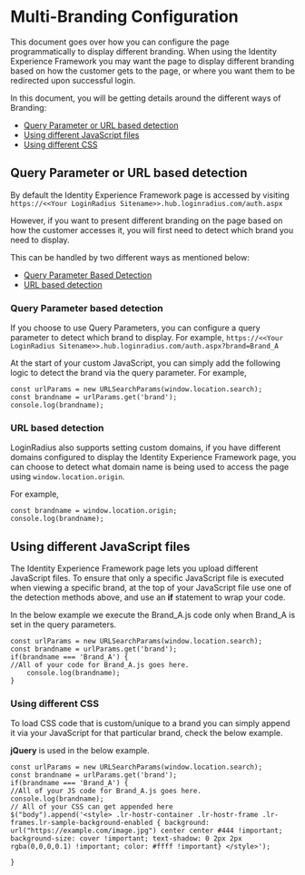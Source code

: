 # Multi-Branding Configuration

This document goes over how you can configure the page programmatically to display different branding. When using the Identity Experience Framework you may want the page to display different branding based on how the customer gets to the page, or where you want them to be redirected upon successful login. 

In this document, you will be getting details around the different ways of Branding:

- [Query Parameter or URL based detection](#queryparameterbaseddetection1)
- [Using different JavaScript files](#usingdifferentjavascriptfiles3)
- [Using different CSS](#usingdifferentcss4)

## Query Parameter or URL based detection

By default the Identity Experience Framework page is accessed by visiting `https://<<Your LoginRadius Sitename>>.hub.loginradius.com/auth.aspx`

However, if you want to present different branding on the page based on how the customer accesses it, you will first need to detect which brand you need to display.

This can be handled by two different ways as mentioned below:
- [Query Parameter Based Detection](#queryparameterbaseddetection1)
- [URL based detection](#urlbaseddetection2)

### Query Parameter based detection
If you choose to use Query Parameters, you can configure a query parameter to detect which brand to display. For example, `https://<<Your LoginRadius Sitename>>.hub.loginradius.com/auth.aspx?brand=Brand_A`

At the start of your custom JavaScript, you can simply add the following logic to detect the brand via the query parameter.
 For example,

    const urlParams = new URLSearchParams(window.location.search);
    const brandname = urlParams.get('brand');
    console.log(brandname);

### URL based detection
LoginRadius also supports setting custom domains, if you have different domains configured to display the Identity Experience Framework page, you can choose to detect what domain name is being used to access the page using `window.location.origin`.

For example,

    const brandname = window.location.origin;
    console.log(brandname);

## Using different JavaScript files
The Identity Experience Framework page lets you upload different JavaScript files. To ensure that only a specific JavaScript file is executed when viewing a specific brand, at the top of your JavaScript file use one of the detection methods above, and use an **if** statement to wrap your code.

In the below example we execute the Brand_A.js code only when Brand_A is set in the query parameters.

    const urlParams = new URLSearchParams(window.location.search);
    const brandname = urlParams.get('brand');
    if(brandname === 'Brand_A') {
    //All of your code for Brand_A.js goes here.
        console.log(brandname);
    }

### Using different CSS

To load CSS code that is custom/unique to a brand you can simply append it via your JavaScript for that particular brand, check the below example.

**jQuery** is used in the below example.

    const urlParams = new URLSearchParams(window.location.search);
    const brandname = urlParams.get('brand');
    if(brandname === 'Brand_A') {
    //All of your JS code for Brand_A.js goes here.
    console.log(brandname);
    // All of your CSS can get appended here
    $("body").append('<style> .lr-hostr-container .lr-hostr-frame .lr-frames.lr-sample-background-enabled { background: url("https://example.com/image.jpg") center center #444 !important; background-size: cover !important; text-shadow: 0 2px 2px rgba(0,0,0,0.1) !important; color: #ffff !important} </style>');

    }






